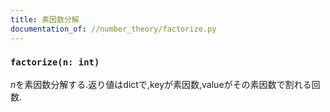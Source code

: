 ```yaml
---
title: 素因数分解
documentation_of: //number_theory/factorize.py
---
```


### `factorize(n: int)`

$n$を素因数分解する.返り値はdictで,keyが素因数,valueがその素因数で割れる回数.